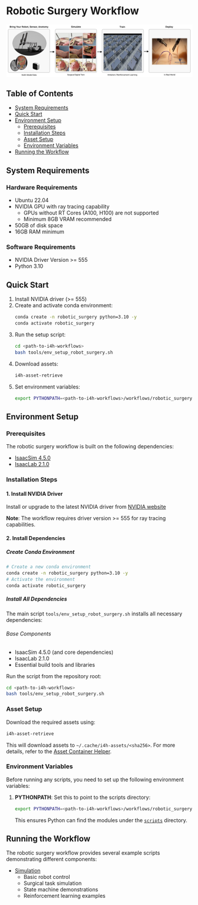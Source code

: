 # Robotic Surgery Workflow

![Robotic Surgery Workflow](../../docs/source/robotic_surgery_workflow.jpg)

## Table of Contents
- [System Requirements](#system-requirements)
- [Quick Start](#quick-start)
- [Environment Setup](#environment-setup)
  - [Prerequisites](#prerequisites)
  - [Installation Steps](#installation-steps)
  - [Asset Setup](#asset-setup)
  - [Environment Variables](#environment-variables)
- [Running the Workflow](#running-the-workflow)

## System Requirements

### Hardware Requirements
- Ubuntu 22.04
- NVIDIA GPU with ray tracing capability
    - GPUs without RT Cores (A100, H100) are not supported
    - Minimum 8GB VRAM recommended
- 50GB of disk space
- 16GB RAM minimum

### Software Requirements
- NVIDIA Driver Version >= 555
- Python 3.10

## Quick Start

1. Install NVIDIA driver (>= 555)
2. Create and activate conda environment:
   ```bash
   conda create -n robotic_surgery python=3.10 -y
   conda activate robotic_surgery
   ```
3. Run the setup script:
   ```bash
   cd <path-to-i4h-workflows>
   bash tools/env_setup_robot_surgery.sh
   ```
4. Download assets:
   ```bash
   i4h-asset-retrieve
   ```
5. Set environment variables:
   ```bash
   export PYTHONPATH=<path-to-i4h-workflows>/workflows/robotic_surgery/scripts
   ```

## Environment Setup

### Prerequisites

The robotic surgery workflow is built on the following dependencies:
- [IsaacSim 4.5.0](https://docs.isaacsim.omniverse.nvidia.com/4.5.0/index.html)
- [IsaacLab 2.1.0](https://isaac-sim.github.io/IsaacLab/v2.1.0/index.html)

### Installation Steps

#### 1. Install NVIDIA Driver
Install or upgrade to the latest NVIDIA driver from [NVIDIA website](https://www.nvidia.com/en-us/drivers/)

**Note**: The workflow requires driver version >= 555 for ray tracing capabilities.

#### 2. Install Dependencies

##### Create Conda Environment
```bash
# Create a new conda environment
conda create -n robotic_surgery python=3.10 -y
# Activate the environment
conda activate robotic_surgery
```

##### Install All Dependencies
The main script `tools/env_setup_robot_surgery.sh` installs all necessary dependencies:

###### Base Components
- IsaacSim 4.5.0 (and core dependencies)
- IsaacLab 2.1.0
- Essential build tools and libraries

Run the script from the repository root:
```bash
cd <path-to-i4h-workflows>
bash tools/env_setup_robot_surgery.sh
```

### Asset Setup

Download the required assets using:
```bash
i4h-asset-retrieve
```

This will download assets to `~/.cache/i4h-assets/<sha256>`. For more details, refer to the [Asset Container Helper](https://github.com/isaac-for-healthcare/i4h-asset-catalog/blob/v0.1.0/docs/catalog_helper.md).

### Environment Variables

Before running any scripts, you need to set up the following environment variables:

1. **PYTHONPATH**: Set this to point to the scripts directory:
   ```bash
   export PYTHONPATH=<path-to-i4h-workflows>/workflows/robotic_surgery/scripts
   ```
   This ensures Python can find the modules under the [`scripts`](./scripts) directory.

## Running the Workflow

The robotic surgery workflow provides several example scripts demonstrating different components:

- [Simulation](./scripts/simulation)
  - Basic robot control
  - Surgical task simulation
  - State machine demonstrations
  - Reinforcement learning examples
